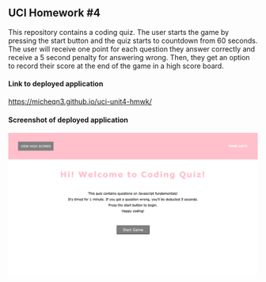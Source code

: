 ## UCI Homework #4

This repository contains a coding quiz. The user starts the game by pressing the start button and the quiz starts to countdown from 60 seconds.
The user will receive one point for each question they answer correctly and receive a 5 second penalty for answering wrong.
Then, they get an option to record their score at the end of the game in a high score board.

#### Link to deployed application

https://micheqn3.github.io/uci-unit4-hmwk/


#### Screenshot of deployed application 

![Screenshot](/Assets/coding-screenshot.png)


